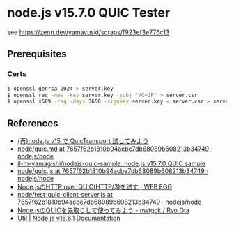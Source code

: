 # node.js v15.7.0 QUIC Tester

see https://zenn.dev/yamayuski/scraps/f923ef3e776c13

## Prerequisites

### Certs

```sh
$ openssl genrsa 2024 > server.key
$ openssl req -new -key server.key -subj "/C=JP" > server.csr
$ openssl x509 -req -days 3650 -signkey server.key < server.csr > server.crt
```

## References

* [(再)node.js v15 で QuicTransport 試してみよう](https://zenn.dev/yamayuski/scraps/f923ef3e776c13)
* [node/quic.md at 7657f62b1810b94acbe7db68089b608213b34749 · nodejs/node](https://github.com/nodejs/node/blob/7657f62b1810b94acbe7db68089b608213b34749/doc/api/quic.md)
* [il-m-yamagishi/nodejs-quic-sample: node.js v15.7.0 QUIC sample](https://github.com/il-m-yamagishi/nodejs-quic-sample)
* [node/quic.js at 7657f62b1810b94acbe7db68089b608213b34749 · nodejs/node](https://github.com/nodejs/node/blob/7657f62b1810b94acbe7db68089b608213b34749/test/common/quic.js)
* [Node.jsのHTTP over QUIC(HTTP/3)を試す | WEB EGG](https://blog.leko.jp/post/http-over-quic-on-nodejs15/)
* [node/test-quic-client-server.js at 7657f62b1810b94acbe7db68089b608213b34749 · nodejs/node](https://github.com/nodejs/node/blob/7657f62b1810b94acbe7db68089b608213b34749/test/parallel/test-quic-client-server.js)
* [Node.jsのQUICを先取りして使ってみよう - nwtgck / Ryo Ota](https://scrapbox.io/nwtgck/Node.js%E3%81%AEQUIC%E3%82%92%E5%85%88%E5%8F%96%E3%82%8A%E3%81%97%E3%81%A6%E4%BD%BF%E3%81%A3%E3%81%A6%E3%81%BF%E3%82%88%E3%81%86)
* [Util | Node.js v16.6.1 Documentation](https://nodejs.org/dist/latest-v16.x/docs/api/util.html#util_util_debuglog_section_callback)
